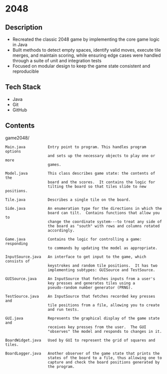 # 2048

## Description
- Recreated the classic 2048 game by implementing the core game logic in Java
- Built methods to detect empty spaces, identify valid moves, execute tile merges, and maintain scoring, while ensuring edge cases were handled through a suite of unit and integration tests
- Focused on modular design to keep the game state consistent and reproducible

## Tech Stack
- Java
- Git
- GitHub

## Contents

game2048/

    Main.java          Entry point to program. This handles program options
                       and sets up the necessary objects to play one or more
                       games.

    Model.java         This class describes game state: the contents of the
                       board and the scores.  It contains the logic for
                       tilting the board so that tiles slide to new positions.

    Tile.java          Describes a single tile on the board.

    Side.java          An enumeration type for the directions in which the
                       board can tilt.  Contains functions that allow you to
                       change the coordinate system---to treat any side of
                       the board as "south" with rows and columns rotated
                       accordingly.

    Game.java          Contains the logic for controlling a game: responding
                       to commands by updating the model as appropriate.

    InputSource.java   An interface to get input to the game, which consists of
                       keystrokes and random tile positions.  It has two
                       implementing subtypes: GUISource and TestSource.

    GUISource.java     An InputSource that fetches inputs from a user's
                       key presses and generates tiles using a
                       pseudo-random number generator (PRNG).

    TestSource.java    An InputSource that fetches recorded key presses and
                       tile positions from a file, allowing you to create
                       and run tests.

    GUI.java           Represents the graphical display of the game state and
                       receives key presses from the user.  The GUI
                       "observes" the model and responds to changes in it.

    BoardWidget.java   Used by GUI to represent the grid of squares and tiles.

    BoardLogger.java   Another observer of the game state that prints the
                       states of the board to a file, thus allowing one to
                       capture and check the board positions generated by
                       the program.



